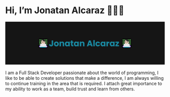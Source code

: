 # Hi, I’m Jonatan Alcaraz 👨🏻‍💻

<img src="./img/banner.png">

I am a Full Stack Developer passionate about the world of programming, I like to be able to create solutions that make a difference, 
I am always willing to continue training in the area that is required. I attach great importance to my ability to work 
as a team, build trust and learn from others.
<!--
**JonatanAlcaraz/JonatanAlcaraz** is a ✨ _special_ ✨ repository because its `README.md` (this file) appears on your GitHub profile.

Here are some ideas to get you started:

- 🔭 I’m currently working on ...
- 🌱 I’m currently learning ...
- 👯 I’m looking to collaborate on ...
- 🤔 I’m looking for help with ...
- 💬 Ask me about ...
- 📫 How to reach me: ...
- 😄 Pronouns: ...
- ⚡ Fun fact: ...
-->
